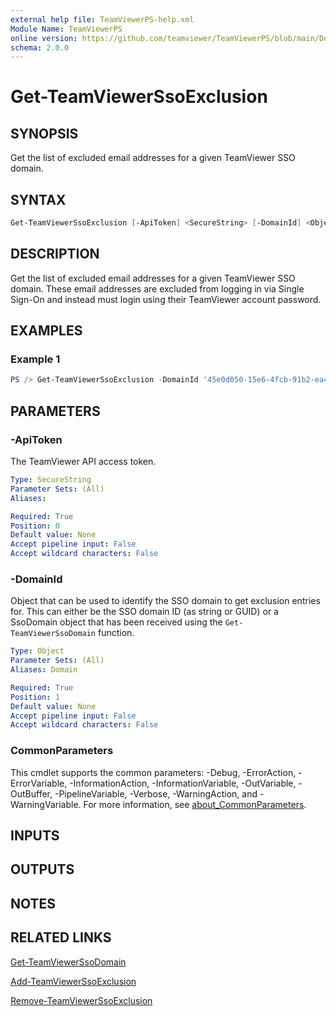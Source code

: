 ```yaml
---
external help file: TeamViewerPS-help.xml
Module Name: TeamViewerPS
online version: https://github.com/teamviewer/TeamViewerPS/blob/main/Docs/Help/Get-TeamViewerSsoExclusion.md
schema: 2.0.0
---
```


# Get-TeamViewerSsoExclusion

## SYNOPSIS

Get the list of excluded email addresses for a given TeamViewer SSO domain.

## SYNTAX

```powershell
Get-TeamViewerSsoExclusion [-ApiToken] <SecureString> [-DomainId] <Object> [<CommonParameters>]
```

## DESCRIPTION

Get the list of excluded email addresses for a given TeamViewer SSO domain.
These email addresses are excluded from logging in via Single Sign-On and
instead must login using their TeamViewer account password.

## EXAMPLES

### Example 1

```powershell
PS /> Get-TeamViewerSsoExclusion -DomainId '45e0d050-15e6-4fcb-91b2-ea4f20fe2085'
```

## PARAMETERS

### -ApiToken

The TeamViewer API access token.

```yaml
Type: SecureString
Parameter Sets: (All)
Aliases:

Required: True
Position: 0
Default value: None
Accept pipeline input: False
Accept wildcard characters: False
```

### -DomainId

Object that can be used to identify the SSO domain to get exclusion entries for.
This can either be the SSO domain ID (as string or GUID) or a SsoDomain
object that has been received using the `Get-TeamViewerSsoDomain` function.

```yaml
Type: Object
Parameter Sets: (All)
Aliases: Domain

Required: True
Position: 1
Default value: None
Accept pipeline input: False
Accept wildcard characters: False
```

### CommonParameters

This cmdlet supports the common parameters: -Debug, -ErrorAction, -ErrorVariable, -InformationAction, -InformationVariable, -OutVariable, -OutBuffer, -PipelineVariable, -Verbose, -WarningAction, and -WarningVariable. For more information, see [about_CommonParameters](http://go.microsoft.com/fwlink/?LinkID=113216).

## INPUTS

## OUTPUTS

## NOTES

## RELATED LINKS

[Get-TeamViewerSsoDomain](Get-TeamViewerSsoDomain.md)

[Add-TeamViewerSsoExclusion](Add-TeamViewerSsoExclusion.md)

[Remove-TeamViewerSsoExclusion](Remove-TeamViewerSsoExclusion.md)
